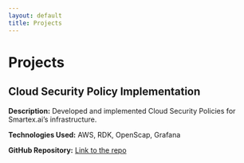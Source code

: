 ```yaml
---
layout: default
title: Projects
---
```


# Projects

## Cloud Security Policy Implementation
**Description:** Developed and implemented Cloud Security Policies for Smartex.ai’s infrastructure.

**Technologies Used:** AWS, RDK, OpenScap, Grafana

**GitHub Repository:** [Link to the repo](https://github.com/username/cloud-security-policy-implementation)

